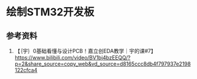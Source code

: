 # 绘制STM32开发板

## 参考资料

1. 【｛宇｝0基础看懂与设计PCB！嘉立创EDA教学｜宇的课#7】 https://www.bilibili.com/video/BV1bj4bzEEQQ/?p=2&share_source=copy_web&vd_source=d8165ccc8db4f797937e2198122cfca4